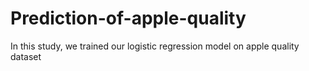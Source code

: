 # Prediction-of-apple-quality
In this study, we trained our logistic regression model on apple quality dataset
